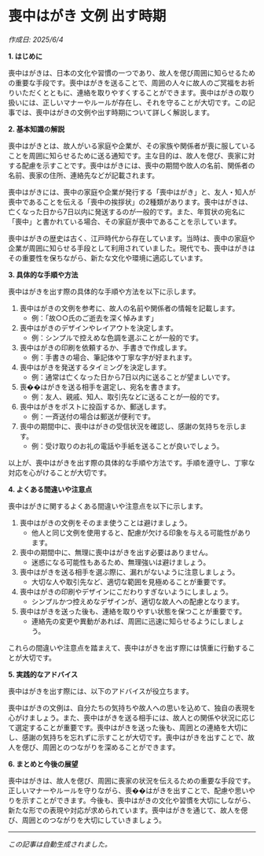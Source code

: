 # 喪中はがき 文例 出す時期

*作成日: 2025/6/4*

**1. はじめに**

喪中はがきは、日本の文化や習慣の一つであり、故人を偲び周囲に知らせるための重要な手段です。喪中はがきを送ることで、周囲の人々に故人のご冥福をお祈りいただくとともに、連絡を取りやすくすることができます。喪中はがきの取り扱いには、正しいマナーやルールが存在し、それを守ることが大切です。この記事では、喪中はがきの文例や出す時期について詳しく解説します。

**2. 基本知識の解説**

喪中はがきとは、故人がいる家庭や企業が、その家族や関係者が喪に服していることを周囲に知らせるために送る通知です。主な目的は、故人を偲び、喪家に対する配慮を示すことです。喪中はがきには、喪中の期間や故人の名前、関係者の名前、喪家の住所、連絡先などが記載されます。

喪中はがきには、喪中の家庭や企業が発行する「喪中はがき」と、友人・知人が喪中であることを伝える「喪中の挨拶状」の2種類があります。喪中はがきは、亡くなった日から7日以内に発送するのが一般的です。また、年賀状の宛名に「喪中」と書かれている場合、その家庭が喪中であることを示しています。

喪中はがきの歴史は古く、江戸時代から存在しています。当時は、喪中の家庭や企業が周囲に知らせる手段として利用されていました。現代でも、喪中はがきはその重要性を保ちながら、新たな文化や環境に適応しています。

**3. 具体的な手順や方法**

喪中はがきを出す際の具体的な手順や方法を以下に示します。

1. 喪中はがきの文例を参考に、故人の名前や関係者の情報を記載します。
   - 例：「故○○氏のご逝去を深く悼みます」
2. 喪中はがきのデザインやレイアウトを決定します。
   - 例：シンプルで控えめな色調を選ぶことが一般的です。
3. 喪中はがきの印刷を依頼するか、手書きで作成します。
   - 例：手書きの場合、筆記体や丁寧な字が好まれます。
4. 喪中はがきを発送するタイミングを決定します。
   - 例：通常は亡くなった日から7日以内に送ることが望ましいです。
5. 喪��はがきを送る相手を選定し、宛名を書きます。
   - 例：友人、親戚、知人、取引先などに送ることが一般的です。
6. 喪中はがきをポストに投函するか、郵送します。
   - 例：一斉送付の場合は郵送が便利です。
7. 喪中の期間中に、喪中はがきの受信状況を確認し、感謝の気持ちを示します。
   - 例：受け取りのお礼の電話や手紙を送ることが良いでしょう。

以上が、喪中はがきを出す際の具体的な手順や方法です。手順を遵守し、丁寧な対応を心がけることが大切です。

**4. よくある間違いや注意点**

喪中はがきに関するよくある間違いや注意点を以下に示します。

1. 喪中はがきの文例をそのまま使うことは避けましょう。
   - 他人と同じ文例を使用すると、配慮が欠ける印象を与える可能性があります。
2. 喪中の期間中に、無理に喪中はがきを出す必要はありません。
   - 迷惑になる可能性もあるため、無理強いは避けましょう。
3. 喪中はがきを送る相手を選ぶ際に、漏れがないように注意しましょう。
   - 大切な人や取引先など、適切な範囲を見極めることが重要です。
4. 喪中はがきの印刷やデザインにこだわりすぎないようにしましょう。
   - シンプルかつ控えめなデザインが、適切な故人への配慮となります。
5. 喪中はがきを送った後も、連絡を取りやすい状態を保つことが重要です。
   - 連絡先の変更や異動があれば、周囲に迅速に知らせるようにしましょう。

これらの間違いや注意点を踏まえて、喪中はがきを出す際には慎重に行動することが大切です。

**5. 実践的なアドバイス**

喪中はがきを出す際には、以下のアドバイスが役立ちます。

喪中はがきの文例は、自分たちの気持ちや故人への思いを込めて、独自の表現を心がけましょう。また、喪中はがきを送る相手には、故人との関係や状況に応じて選定することが重要です。喪中はがきを送った後も、周囲との連絡を大切にし、感謝の気持ちを忘れずに示すことが大切です。喪中はがきを出すことで、故人を偲び、周囲とのつながりを深めることができます。

**6. まとめと今後の展望**

喪中はがきは、故人を偲び、周囲に喪家の状況を伝えるための重要な手段です。正しいマナーやルールを守りながら、喪��はがきを出すことで、配慮や思いやりを示すことができます。今後も、喪中はがきの文化や習慣を大切にしながら、新たな形での表現や対応が求められています。喪中はがきを通じて、故人を偲び、周囲とのつながりを大切にしていきましょう。

---
*この記事は自動生成されました。*